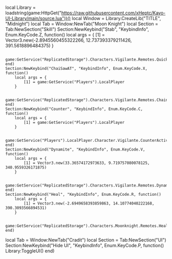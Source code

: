 local Library = loadstring(game:HttpGet("https://raw.githubusercontent.com/xHeptc/Kavo-UI-Library/main/source.lua"))()
local Window = Library.CreateLib("TITLE", "Midnight")
local Tab = Window:NewTab("Moon Knight")
    local Section = Tab:NewSection("Skill")
        Section:NewKeybind("Stab", "KeybindInfo", Enum.KeyCode.Z, function()
            local args = {
                [1] = Vector3.new(-2.8945560455322266, 12.737393379211426, 391.5618896484375)
            }
            
            game:GetService("ReplicatedStorage").Characters.Vigilante.Remotes.QuickStab:FireServer(unpack(args))                       
    end)
    Section:NewKeybind("ChaiSawAT", "KeybindInfo", Enum.KeyCode.X, function()
        local args = {
            [1] = game:GetService("Players").LocalPlayer
        }
        
        game:GetService("ReplicatedStorage").Characters.Vigilante.Remotes.ChainsawPierce:FireServer(unpack(args))                
    end)
    Section:NewKeybind("Counter", "KeybindInfo", Enum.KeyCode.C, function()
        local args = {
            [1] = game:GetService("Players").LocalPlayer
        }
        
        game:GetService("Players").LocalPlayer.Character.Vigilante.CounterActivate:FireServer(unpack(args))                
    end)
    Section:NewKeybind("Dynamite", "KeybindInfo", Enum.KeyCode.V, function()
        local args = {
            [1] = Vector3.new(33.36574172973633, 9.719757080078125, 340.9559326171875)
        }
        
        game:GetService("ReplicatedStorage").Characters.Vigilante.Remotes.Dynamite:FireServer(unpack(args))        
    end)
    Section:NewKeybind("Heal", "KeybindInfo", Enum.KeyCode.R, function()
        local args = {
            [1] = Vector3.new(-2.6949658393859863, 14.10774040222168, 390.3093566894531)
        }
        
        game:GetService("ReplicatedStorage").Characters.Moonknight.Remotes.Heal:FireServer(unpack(args))                
    end)
local Tab = Window:NewTab("Cradit")
    local Section = Tab:NewSection("UI")
    Section:NewKeybind("Hide UI", "KeybindInfo", Enum.KeyCode.P, function()
	Library:ToggleUI()
end)
